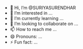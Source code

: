 - 👋 Hi, I’m @SURIYASURENDHAR
- 👀 I’m interested in ...
- 🌱 I’m currently learning ...
- 💞️ I’m looking to collaborate on ...
- 📫 How to reach me ...
- 😄 Pronouns: ...
- ⚡ Fun fact: ...

<!---
SURIYASURENDHAR/SURIYASURENDHAR is a ✨ special ✨ repository because its `README.md` (this file) appears on your GitHub profile.
You can click the Preview link to take a look at your changes.
--->
